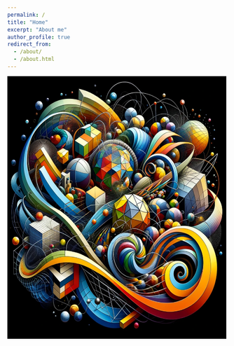 ```yaml
---
permalink: /
title: "Home"
excerpt: "About me"
author_profile: true
redirect_from: 
  - /about/
  - /about.html
---
```


<img src="files/DALL.E.png" alt="Image by DALL.E" width="500" height="600">

